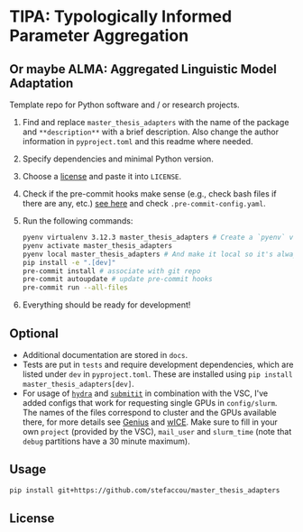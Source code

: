# TIPA: Typologically Informed Parameter Aggregation
## Or maybe ALMA: Aggregated Linguistic Model Adaptation

Template repo for Python software and / or research projects.

1. Find and replace `master_thesis_adapters` with the name of the package and `**description**` with a brief description. Also change the author information in `pyproject.toml` and this readme where needed.
2. Specify dependencies and minimal Python version.
3. Choose a [license](https://choosealicense.com/) and paste it into `LICENSE`.
4. Check if the pre-commit hooks make sense (e.g., check bash files if there are any, etc.)
   [see here](https://pre-commit.com/hooks.html) and check `.pre-commit-config.yaml`.
5. Run the following commands:

   ```zsh
   pyenv virtualenv 3.12.3 master_thesis_adapters # Create a `pyenv` virtual env
   pyenv activate master_thesis_adapters
   pyenv local master_thesis_adapters # And make it local so it's always active in this folder
   pip install -e ".[dev]"
   pre-commit install # associate with git repo
   pre-commit autoupdate # update pre-commit hooks
   pre-commit run --all-files
   ```

6. Everything should be ready for development!

## Optional

* Additional documentation are stored in `docs`.
* Tests are put in `tests` and require development dependencies, which are listed under `dev` in `pyproject.toml`. These are installed using `pip install master_thesis_adapters[dev]`.
* For usage of [`hydra`](https://github.com/facebookresearch/hydra) and [`submitit`](https://github.com/facebookincubator/submitit) in combination with the VSC, I've added configs that work for requesting single GPUs in `config/slurm`. The names of the files correspond to cluster and the GPUs available there, for more details see [Genius](https://docs.vscentrum.be/leuven/tier2_genius.html) and [wICE](https://docs.vscentrum.be/leuven/tier2_wice.html). Make sure to fill in your own `project` (provided by the VSC), `mail_user` and `slurm_time` (note that `debug` partitions have a 30 minute maximum).

## Usage

```zsh
pip install git+https://github.com/stefaccou/master_thesis_adapters
```

## License
